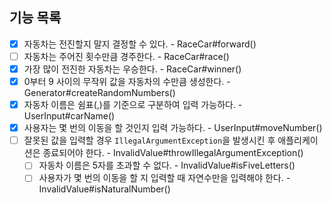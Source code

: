 ## 기능 목록

- [x] 자동차는 전진할지 말지 결정할 수 있다. - RaceCar#forward()
- [ ] 자동차는 주어진 횟수만큼 경주한다. - RaceCar#race()
- [x] 가장 많이 전진한 자동차는 우승한다. - RaceCar#winner()
- [x] 0부터 9 사이의 무작위 값을 자동차의 수만큼 생성한다. - Generator#createRandomNumbers()
- [x] 자동차 이름은 쉼표(,)를 기준으로 구분하여 입력 가능하다. - UserInput#carName()
- [x] 사용자는 몇 번의 이동을 할 것인지 입력 가능하다. - UserInput#moveNumber()
- [ ] 잘못된 값을 입력할 경우 `IllegalArgumentException`을 발생시킨 후 애플리케이션은 종료되어야 한다. - InvalidValue#throwIllegalArgumentException()
  - [ ] 자동차 이름은 5자를 초과할 수 없다. - InvalidValue#isFiveLetters()
  - [ ] 사용자가 몇 번의 이동을 할 지 입력할 때 자연수만을 입력해야 한다. - InvalidValue#isNaturalNumber()
